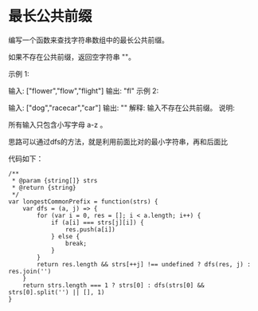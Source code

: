 # 最长公共前缀

编写一个函数来查找字符串数组中的最长公共前缀。

如果不存在公共前缀，返回空字符串 ""。

示例 1:

输入: ["flower","flow","flight"]
输出: "fl"
示例 2:

输入: ["dog","racecar","car"]
输出: ""
解释: 输入不存在公共前缀。
说明:

所有输入只包含小写字母 a-z 。


思路可以通过dfs的方法，就是利用前面比对的最小字符串，再和后面比

代码如下：

	/**
	 * @param {string[]} strs
	 * @return {string}
	 */
	var longestCommonPrefix = function(strs) {
	    var dfs = (a, j) => {
	        for (var i = 0, res = []; i < a.length; i++) {
	            if (a[i] === strs[j][i]) {
	                res.push(a[i])
	            } else {
	                break;
	            }
	        }
	        return res.length && strs[++j] !== undefined ? dfs(res, j) : res.join('')
	    }
	    return strs.length === 1 ? strs[0] : dfs(strs[0] && strs[0].split('') || [], 1)
	}
	
